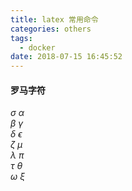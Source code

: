 ```yaml
---
title: latex 常用命令
categories: others
tags:
  - docker
date: 2018-07-15 16:45:52
---
```


#### 罗马字符
$\sigma$                $\alpha$  
$\beta$                 $\gamma$  
$\delta$                $\epsilon$  
$\zeta$                   $\mu$  
$\lambda$                $\pi$  
$\tau$               $\theta$  
$\omega$               $\xi$





